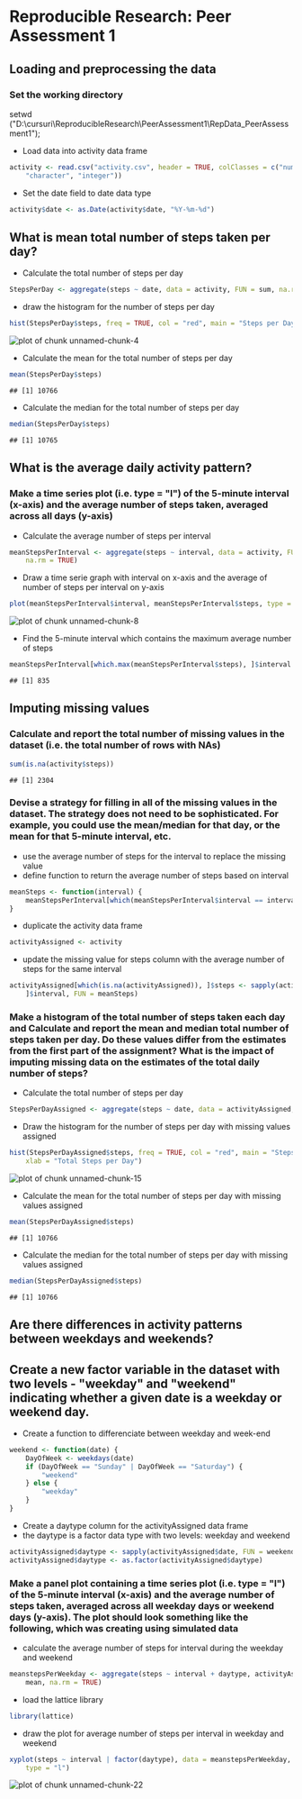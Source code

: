 # Reproducible Research: Peer Assessment 1


## Loading and preprocessing the data

### Set the working directory
setwd ("D:\\cursuri\\ReproducibleResearch\\PeerAssessment1\\RepData_PeerAssessment1");

* Load data into activity data frame

```r
activity <- read.csv("activity.csv", header = TRUE, colClasses = c("numeric", 
    "character", "integer"))
```


* Set the date field to date data type

```r
activity$date <- as.Date(activity$date, "%Y-%m-%d")
```


## What is mean total number of steps taken per day?

* Calculate the total number of steps per day

```r
StepsPerDay <- aggregate(steps ~ date, data = activity, FUN = sum, na.rm = TRUE)
```


* draw the histogram for the number of steps per day

```r
hist(StepsPerDay$steps, freq = TRUE, col = "red", main = "Steps per Day", xlab = "Total Steps per Day")
```

![plot of chunk unnamed-chunk-4](figure/unnamed-chunk-4.png) 


* Calculate the mean for the total number of steps per day

```r
mean(StepsPerDay$steps)
```

```
## [1] 10766
```


* Calculate the median for the total number of steps per day

```r
median(StepsPerDay$steps)
```

```
## [1] 10765
```


## What is the average daily activity pattern?

### Make a time series plot (i.e. type = "l") of the 5-minute interval (x-axis) and the average number of steps taken, averaged across all days (y-axis)

* Calculate the average number of steps per interval

```r
meanStepsPerInterval <- aggregate(steps ~ interval, data = activity, FUN = mean, 
    na.rm = TRUE)
```


* Draw a time serie graph with interval on x-axis and the average of number of steps per interval on y-axis

```r
plot(meanStepsPerInterval$interval, meanStepsPerInterval$steps, type = "l")
```

![plot of chunk unnamed-chunk-8](figure/unnamed-chunk-8.png) 


* Find the 5-minute interval which contains the maximum average number of steps

```r
meanStepsPerInterval[which.max(meanStepsPerInterval$steps), ]$interval
```

```
## [1] 835
```


## Imputing missing values

### Calculate and report the total number of missing values in the dataset (i.e. the total number of rows with NAs)


```r
sum(is.na(activity$steps))
```

```
## [1] 2304
```


### Devise a strategy for filling in all of the missing values in the dataset. The strategy does not need to be sophisticated. For example, you could use the mean/median for that day, or the mean for that 5-minute interval, etc.

* use the average number of steps for the interval to replace the missing value
* define function to return the average number of steps based on interval

```r
meanSteps <- function(interval) {
    meanStepsPerInterval[which(meanStepsPerInterval$interval == interval), ]$steps
}
```


* duplicate the activity data frame

```r
activityAssigned <- activity
```


* update the missing value for steps column with the average number of steps for the same interval

```r
activityAssigned[which(is.na(activityAssigned)), ]$steps <- sapply(activityAssigned[which(is.na(activityAssigned)), 
    ]$interval, FUN = meanSteps)
```


### Make a histogram of the total number of steps taken each day and Calculate and report the mean and median total number of steps taken per day. Do these values differ from the estimates from the first part of the assignment? What is the impact of imputing missing data on the estimates of the total daily number of steps?

* Calculate the total number of steps per day

```r
StepsPerDayAssigned <- aggregate(steps ~ date, data = activityAssigned, FUN = sum)
```

* Draw the histogram for the number of steps per day with missing values assigned

```r
hist(StepsPerDayAssigned$steps, freq = TRUE, col = "red", main = "Steps per Day", 
    xlab = "Total Steps per Day")
```

![plot of chunk unnamed-chunk-15](figure/unnamed-chunk-15.png) 


* Calculate the mean for the total number of steps per day with missing values assigned

```r
mean(StepsPerDayAssigned$steps)
```

```
## [1] 10766
```



* Calculate the median for the total number of steps per day with missing values assigned

```r
median(StepsPerDayAssigned$steps)
```

```
## [1] 10766
```


## Are there differences in activity patterns between weekdays and weekends?

## Create a new factor variable in the dataset with two levels - "weekday" and "weekend" indicating whether a given date is a weekday or weekend day.

* Create a function to differenciate between weekday and week-end

```r
weekend <- function(date) {
    DayOfWeek <- weekdays(date)
    if (DayOfWeek == "Sunday" | DayOfWeek == "Saturday") {
        "weekend"
    } else {
        "weekday"
    }
}
```


* Create a daytype column for the activityAssigned data frame
* the daytype is a factor data type with two levels: weekday and weekend 

```r
activityAssigned$daytype <- sapply(activityAssigned$date, FUN = weekend)
activityAssigned$daytype <- as.factor(activityAssigned$daytype)
```


### Make a panel plot containing a time series plot (i.e. type = "l") of the 5-minute interval (x-axis) and the average number of steps taken, averaged across all weekday days or weekend days (y-axis). The plot should look something like the following, which was creating using simulated data

* calculate the average number of steps for interval during the weekday and weekend

```r
meanstepsPerWeekday <- aggregate(steps ~ interval + daytype, activityAssigned, 
    mean, na.rm = TRUE)
```


* load the lattice library

```r
library(lattice)
```


* draw the plot for average number of steps per interval in weekday and weekend

```r
xyplot(steps ~ interval | factor(daytype), data = meanstepsPerWeekday, aspect = 1/2, 
    type = "l")
```

![plot of chunk unnamed-chunk-22](figure/unnamed-chunk-22.png) 



